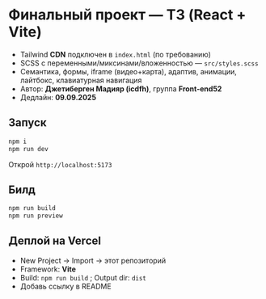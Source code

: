 # Финальный проект — ТЗ (React + Vite)


- Tailwind **CDN** подключен в `index.html` (по требованию)
- SCSS с переменными/миксинами/вложенностью — `src/styles.scss`
- Семантика, формы, iframe (видео+карта), адаптив, анимации, лайтбокс, клавиатурная навигация
- Автор: **Джетиберген Мадияр (icdfh)**, группа **Front-end52**
- Дедлайн: **09.09.2025**

## Запуск
```bash
npm i
npm run dev
```
Открой `http://localhost:5173`

## Билд
```bash
npm run build
npm run preview
```

## Деплой на Vercel
- New Project → Import → этот репозиторий
- Framework: **Vite**
- Build: `npm run build` ; Output dir: `dist`
- Добавь ссылку в README
